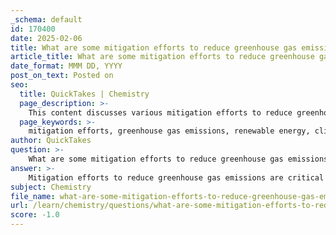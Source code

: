 ```yaml
---
_schema: default
id: 170400
date: 2025-02-06
title: What are some mitigation efforts to reduce greenhouse gas emissions, and how does renewable energy play a role?
article_title: What are some mitigation efforts to reduce greenhouse gas emissions, and how does renewable energy play a role?
date_format: MMM DD, YYYY
post_on_text: Posted on
seo:
  title: QuickTakes | Chemistry
  page_description: >-
    This content discusses various mitigation efforts to reduce greenhouse gas emissions, highlighting the critical role of renewable energy in combating climate change.
  page_keywords: >-
    mitigation efforts, greenhouse gas emissions, renewable energy, climate change, energy efficiency, sustainable agriculture, waste management, carbon capture, global cooperation, public awareness, carbon footprint
author: QuickTakes
question: >-
    What are some mitigation efforts to reduce greenhouse gas emissions, and how does renewable energy play a role?
answer: >-
    Mitigation efforts to reduce greenhouse gas emissions are critical in addressing climate change and its impacts. Here are some key strategies, with a particular focus on the role of renewable energy:\n\n1. **Transition to Renewable Energy**: One of the most effective ways to reduce greenhouse gas emissions is to shift from fossil fuels to renewable energy sources such as solar, wind, hydroelectric, and geothermal energy. These sources produce little to no greenhouse gases during operation, significantly lowering carbon emissions. For instance, solar panels harness sunlight to generate electricity without emitting carbon dioxide, while wind turbines convert wind energy into power, also without emissions.\n\n2. **Energy Efficiency Improvements**: Enhancing energy efficiency across various sectors—such as buildings, transportation, and industries—can lead to substantial reductions in energy consumption and associated carbon emissions. This includes using energy-efficient appliances, improving insulation in buildings, and adopting energy-saving technologies. For example, LED lighting consumes less energy than traditional incandescent bulbs, thereby reducing overall electricity demand and emissions from power plants.\n\n3. **Sustainable Agriculture**: Implementing sustainable agricultural practices can also contribute to emission reductions. This includes optimizing fertilizer use to minimize nitrous oxide emissions, improving livestock management to reduce methane emissions, and adopting agroforestry practices that enhance carbon sequestration in soils and vegetation.\n\n4. **Waste Management and Recycling**: Effective waste management strategies, such as recycling and composting, can lower methane emissions from landfills. By promoting a circular economy, we can minimize resource extraction and waste generation, further reducing greenhouse gas emissions.\n\n5. **Carbon Capture and Storage Technologies**: Developing and deploying carbon capture and storage (CCS) technologies can help mitigate emissions from industrial processes and power generation. CCS involves capturing carbon dioxide emissions at their source and storing them underground or utilizing them in various applications, thus preventing them from entering the atmosphere.\n\n6. **Global Cooperation**: Climate change is a global challenge that necessitates international collaboration. Agreements like the Paris Agreement aim to unite countries in their efforts to limit global warming and reduce greenhouse gas emissions. Such cooperation is essential for sharing technologies, resources, and strategies to combat climate change effectively.\n\n7. **Public Awareness and Education**: Raising awareness about climate change and its impacts can encourage individuals and communities to adopt more sustainable practices. Education initiatives can promote energy conservation, support for renewable energy projects, and participation in local conservation efforts.\n\nIn summary, renewable energy plays a pivotal role in mitigating greenhouse gas emissions by providing cleaner alternatives to fossil fuels. By transitioning to renewable energy sources and implementing various conservation strategies, we can significantly reduce our carbon footprint and combat climate change effectively.
subject: Chemistry
file_name: what-are-some-mitigation-efforts-to-reduce-greenhouse-gas-emissions-and-how-does-renewable-energy-play-a-role.md
url: /learn/chemistry/questions/what-are-some-mitigation-efforts-to-reduce-greenhouse-gas-emissions-and-how-does-renewable-energy-play-a-role
score: -1.0
---
```


&nbsp;